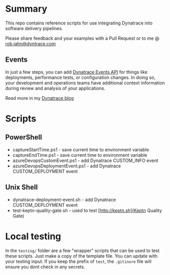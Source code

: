 # Summary

This repo contains reference scripts for use integrating Dynatrace into software delivery pipelines.

Please share feedback and your examples with a Pull Request or to me @ rob.jahn@dyntrace.com

## Events

In just a few steps, you can add [Dynatrace Events API](https://www.dynatrace.com/support/help/extend-dynatrace/dynatrace-api/environment-api/events/post-event/) for things like deployments, performance tests, or configuration changes. In doing so, your development and operations teams have additional context information during review and analysis of your applications.

Read more in my [Dynatrace blog](https://www.dynatrace.com/news/blog/get-started-integrating-dynatrace-in-your-azure-devops-release-pipelines/)

# Scripts

## PowerShell
* captureStartTime.ps1 - save current time to environment variable
* captureEndTime.ps1 - save current time to environment variable
* azureDevopsCustomEvent.ps1 - add Dynatrace CUSTOM_INFO event
* azureDevopsDeploymentEvent.ps1 - add Dynatrace CUSTOM_DEPLOYMENT event

## Unix Shell
* dynatrace-deployment-event.sh - add Dynatrace CUSTOM_DEPLOYMENT event
* test-keptn-quality-gate.sh - used to test [http://keptn.sh](Keptn Quality Gate)

# Local testing

In the ```testing/``` folder are a few "wrapper" scripts that can be used to test these scripts.  Just make a copy of the template file.  You can update with your testing input.  If you keep the prefix of ```test```, the ```.gitinore``` file will ensure you dont check in any secrets.




